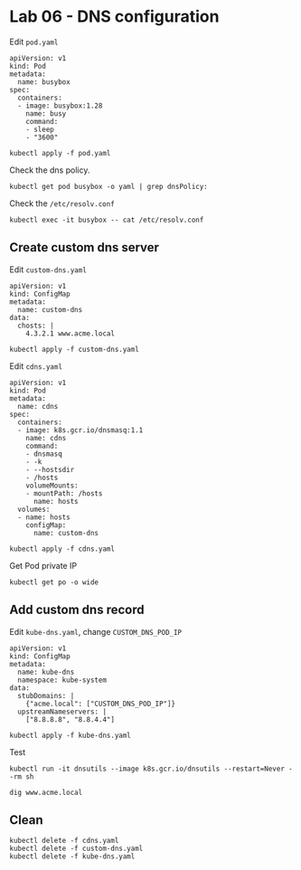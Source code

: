 # Lab 06 - DNS configuration

Edit `pod.yaml`

```
apiVersion: v1
kind: Pod
metadata:
  name: busybox
spec:
  containers:
  - image: busybox:1.28
    name: busy
    command:
    - sleep
    - "3600"
```

```
kubectl apply -f pod.yaml
```

Check the dns policy.

```
kubectl get pod busybox -o yaml | grep dnsPolicy:
```

Check the `/etc/resolv.conf`

```
kubectl exec -it busybox -- cat /etc/resolv.conf
```

## Create custom dns server

Edit `custom-dns.yaml`

```
apiVersion: v1
kind: ConfigMap
metadata:
  name: custom-dns
data:
  chosts: |
    4.3.2.1 www.acme.local
```

```
kubectl apply -f custom-dns.yaml
```

Edit `cdns.yaml`

```
apiVersion: v1
kind: Pod
metadata:
  name: cdns
spec:
  containers:
  - image: k8s.gcr.io/dnsmasq:1.1
    name: cdns
    command:
    - dnsmasq
    - -k
    - --hostsdir
    - /hosts
    volumeMounts:
    - mountPath: /hosts
      name: hosts
  volumes:
  - name: hosts
    configMap:
      name: custom-dns
```

```
kubectl apply -f cdns.yaml
```

Get Pod private IP

```
kubectl get po -o wide
```

## Add custom dns record

Edit `kube-dns.yaml`, change `CUSTOM_DNS_POD_IP`

```
apiVersion: v1
kind: ConfigMap
metadata:
  name: kube-dns
  namespace: kube-system
data:
  stubDomains: |
    {"acme.local": ["CUSTOM_DNS_POD_IP"]}
  upstreamNameservers: |
    ["8.8.8.8", "8.8.4.4"]
```

```
kubectl apply -f kube-dns.yaml
```

Test

```
kubectl run -it dnsutils --image k8s.gcr.io/dnsutils --restart=Never --rm sh

dig www.acme.local
```

## Clean

```
kubectl delete -f cdns.yaml
kubectl delete -f custom-dns.yaml
kubectl delete -f kube-dns.yaml
```
